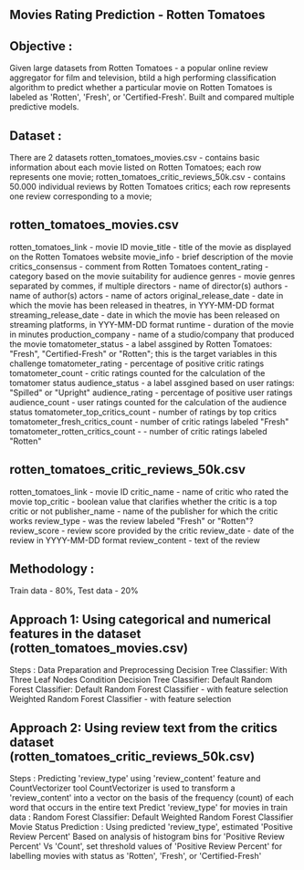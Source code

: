 Movies Rating Prediction - Rotten Tomatoes
-----------------------------


Objective : 
-----------------------------
Given large datasets from Rotten Tomatoes - a popular online review aggregator for film and television, btild a high performing classification algorithm to predict whether a particular movie on Rotten Tomatoes is labeled as 'Rotten', 'Fresh', or 'Certified-Fresh'.
Built and compared multiple predictive models.


Dataset : 
-----------------------------
There are 2 datasets
rotten_tomatoes_movies.csv - contains basic information about each movie listed on Rotten Tomatoes; each row represents one movie;
rotten_tomatoes_critic_reviews_50k.csv - contains 50.000 individual reviews by Rotten Tomatoes critics; each row represents one review corresponding to a movie;


rotten_tomatoes_movies.csv
-----------------------------
rotten_tomatoes_link - movie ID
movie_title - title of the movie as displayed on the Rotten Tomatoes website
movie_info - brief description of the movie
critics_consensus - comment from Rotten Tomatoes
content_rating - category based on the movie suitability for audience
genres - movie genres separated by commes, if multiple
directors - name of director(s)
authors - name of author(s)
actors - name of actors
original_release_date - date in which the movie has been released in theatres, in YYY-MM-DD format
streaming_release_date - date in which the movie has been released on streaming platforms, in YYY-MM-DD format
runtime - duration of the movie in minutes
production_company - name of a studio/company that produced the movie
tomatometer_status - a label assgined by Rotten Tomatoes: "Fresh", "Certified-Fresh" or "Rotten"; this is the target variables in this challenge
tomatometer_rating - percentage of positive critic ratings
tomatometer_count - critic ratings counted for the calculation of the tomatomer status
audience_status - a label assgined based on user ratings: "Spilled" or "Upright"
audience_rating - percentage of positive user ratings
audience_count - user ratings counted for the calculation of the audience status
tomatometer_top_critics_count - number of ratings by top critics
tomatometer_fresh_critics_count - number of critic ratings labeled "Fresh"
tomatometer_rotten_critics_count - - number of critic ratings labeled "Rotten"


rotten_tomatoes_critic_reviews_50k.csv
-----------------------------
rotten_tomatoes_link - movie ID
critic_name - name of critic who rated the movie
top_critic - boolean value that clarifies whether the critic is a top critic or not
publisher_name - name of the publisher for which the critic works
review_type - was the review labeled "Fresh" or "Rotten"?
review_score - review score provided by the critic
review_date - date of the review in YYYY-MM-DD format
review_content - text of the review


Methodology : 
-----------------------------
Train data - 80%, Test data - 20%

Approach 1: Using categorical and numerical features in the dataset (rotten_tomatoes_movies.csv)
-----------------------------
Steps :
  Data Preparation and Preprocessing
  Decision Tree Classifier: With Three Leaf Nodes Condition
  Decision Tree Classifier: Default
  Random Forest Classifier: Default
  Random Forest Classifier - with feature selection
  Weighted Random Forest Classifier - with feature selection


Approach 2: Using review text from the critics dataset (rotten_tomatoes_critic_reviews_50k.csv)
-----------------------------
Steps :
  Predicting 'review_type' using 'review_content' feature and CountVectorizer tool
  CountVectorizer is used to transform a 'review_content' into a vector on the basis of the frequency (count) of each word that occurs in the entire text
  Predict 'review_type' for movies in train data : 
    Random Forest Classifier: Default 
    Weighted Random Forest Classifier  
  Movie Status Prediction : 
    Using predicted 'review_type', estimated 'Positive Review Percent'
    Based on analysis of histogram bins for 'Positive Review Percent' Vs 'Count', set threshold values of 'Positive Review Percent' for labelling movies with status as 'Rotten', 'Fresh', or 'Certified-Fresh'   


